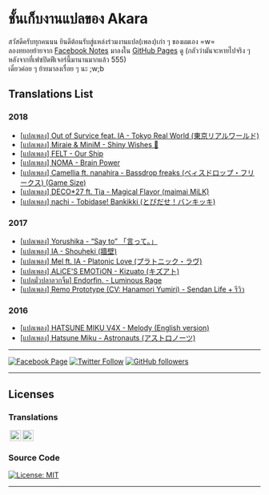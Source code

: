 # ชั้นเก็บงานแปลของ Akara
สวัสดีครับทุกคนนน ยินดีต้อนรับสู่แหล่งร่วมงานแปล(เพลง)เก่า ๆ ของผมเอง =w=  
ลองทยอยย้ายจาก <a rel="facebook" href="https://www.facebook.com/notes/3226017577509118/" target="_blank">Facebook Notes</a> มาลงใน [GitHub Pages](https://richeyphu.github.io/translation-archive/) ดู (กลัวว่ามันจะหายไปจริง ๆ หลังจากที่เฟซปิดฟีเจอร์นี้มานานมากแล้ว 555)  
เดี๋ยวค่อย ๆ ย้ายมาลงเรื่อย ๆ นะ ;w;b

## Translations List

### 2018
- [[แปลเพลง] Out of Survice feat. IA - Tokyo Real World (東京リアルワールド)](https://www.facebook.com/notes/676629013236179/)
- [[แปลเพลง] Miraie & MiniM - Shiny Wishes 🌻](https://www.facebook.com/notes/401500631258790/)
- [[แปลเพลง] FELT - Our Ship](https://www.facebook.com/notes/1037026140051675/)
- [[แปลเพลง] NOMA - Brain Power](https://www.facebook.com/notes/366715554529394/)
- [[แปลเพลง] Camellia ft. nanahira - Bassdrop freaks (ベィスドロップ・フリークス) (Game Size)](https://www.facebook.com/notes/2880252112261997/)
- [[แปลเพลง] DECO\*27 ft. Tia - Magical Flavor (maimai MiLK)](https://www.facebook.com/notes/2768196736725996/)
- [[แปลเพลง] nachi - Tobidase! Bankikki (とびだせ！バンキッキ)](https://www.facebook.com/notes/1036441386768605/)

### 2017
- [[แปลเพลง] Yorushika - “Say to” 「言って。」](https://www.facebook.com/notes/668767020448971/)
- [[แปลเพลง] IA - Shouheki (牆壁)](https://www.facebook.com/notes/989044221571397/)
- [[แปลเพลง] Mel ft. IA - Platonic Love (プラトニック・ラヴ)](https://www.facebook.com/notes/1252641738423657/)
- [[แปลเพลง] ALiCE'S EMOTiON - Kizuato (キズアト)](https://www.facebook.com/notes/804884400052705/)
- [[แปลมั่วปลาลวกจิ้ม] Endorfin. - Luminous Rage](https://www.facebook.com/notes/338934687412509/)
- [[แปลเพลง] Remo Prototype (CV: Hanamori Yumiri) - Sendan Life + รีวิว](https://www.facebook.com/notes/388447588853116/)

### 2016
- [[แปลเพลง] HATSUNE MIKU V4X - Melody (English version)](posts/2016/HatsuneMikuV4X-Melody.md)
- [[แปลเพลง] Hatsune Miku - Astronauts (アストロノーツ)](posts/2016/HatsuneMiku-Astronauts.md)

---

[![Facebook Page](https://img.shields.io/badge/Akaraプ-Like-blue?style=social&logo=facebook)](https://www.facebook.com/AkaraSellegg)
[![Twitter Follow](https://img.shields.io/twitter/follow/akara1337?style=social)](https://twitter.com/intent/follow?screen_name=akara1337)
[![GitHub followers](https://img.shields.io/github/followers/richeyphu?style=social)](https://github.com/richeyphu)

---

## Licenses
### Translations
<!-- This work is licensed under --><a href="http://creativecommons.org/licenses/by/4.0/?ref=chooser-v1" target="_blank" rel="license noopener noreferrer" style="display:inline-block;"><!-- CC BY 4.0 --><img style="height:22px!important;margin-left:3px;vertical-align:text-bottom;" src="https://mirrors.creativecommons.org/presskit/icons/cc.svg?ref=chooser-v1"><img style="height:22px!important;margin-left:3px;vertical-align:text-bottom;" src="https://mirrors.creativecommons.org/presskit/icons/by.svg?ref=chooser-v1"></a>
<!-- 
<a rel="license" href="http://creativecommons.org/licenses/by/4.0/" target="_blank"><img alt="Creative Commons License" style="border-width:0" src="https://i.creativecommons.org/l/by/4.0/88x31.png" /></a>
<br />This work is licensed under a <a rel="license" href="http://creativecommons.org/licenses/by/4.0/" target="_blank">Creative Commons Attribution 4.0 International License</a>.
-->

### Source Code
[![License: MIT](https://img.shields.io/badge/license-MIT-blue?style=flat-square)](https://richeyphu.github.io/translation-archive/LICENSE.html)

---
<a id="theme-toggle" onclick="modeSwitcher()"></a>

<!--

## Welcome to GitHub Pages

You can use the [editor on GitHub](https://github.com/richeyphu/translation-archive/edit/main/README.md) to maintain and preview the content for your website in Markdown files.

Whenever you commit to this repository, GitHub Pages will run [Jekyll](https://jekyllrb.com/) to rebuild the pages in your site, from the content in your Markdown files.

### Markdown

Markdown is a lightweight and easy-to-use syntax for styling your writing. It includes conventions for

```markdown
Syntax highlighted code block

# Header 1
## Header 2
### Header 3

- Bulleted
- List

1. Numbered
2. List

**Bold** and _Italic_ and `Code` text

[Link](url) and ![Image](src)
```

For more details see [GitHub Flavored Markdown](https://guides.github.com/features/mastering-markdown/).

### Jekyll Themes

Your Pages site will use the layout and styles from the Jekyll theme you have selected in your [repository settings](https://github.com/richeyphu/translation-archive/settings/pages). The name of this theme is saved in the Jekyll `_config.yml` configuration file.

### Support or Contact

Having trouble with Pages? Check out our [documentation](https://docs.github.com/categories/github-pages-basics/) or [contact support](https://support.github.com/contact) and we’ll help you sort it out.

-->
